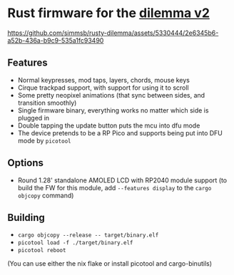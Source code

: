# Rust firmware for the [dilemma v2](https://github.com/Bastardkb/Dilemma)

https://github.com/simmsb/rusty-dilemma/assets/5330444/2e6345b6-a52b-436a-b9c9-535a1fc93490

## Features

- Normal keypresses, mod taps, layers, chords, mouse keys
- Cirque trackpad support, with support for using it to scroll
- Some pretty neopixel animations (that sync between sides, and transition smoothly)
- Single firmware binary, everything works no matter which side is plugged in
- Double tapping the update button puts the mcu into dfu mode
- The device pretends to be a RP Pico and supports being put into DFU mode by
  `picotool`

## Options
- Round 1.28' standalone AMOLED LCD with RP2040 module support (to build the FW for this module, add `--features display` to the `cargo objcopy` command)

## Building

- `cargo objcopy --release -- target/binary.elf`
- `picotool load -f ./target/binary.elf`
- `picotool reboot`

(You can use either the nix flake or install picotool and cargo-binutils)

